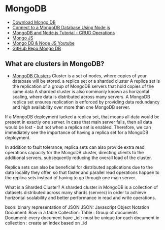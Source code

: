 # MongoDB

* [Download Mongo DB](https://www.mongodb.com/try/download/community)
* [Connect to a MongoDB Database Using Node.js](https://www.mongodb.com/developer/languages/javascript/node-connect-mongodb/)
* [MongoDB and Node.js Tutorial - CRUD Operations](https://www.mongodb.com/developer/languages/javascript/node-crud-tutorial/)
* [Mongo JS](https://www.mongodb.com/developer/languages/javascript/tutorials/)
* [Mongo DB & Node JS Youtube](https://www.youtube.com/watch?v=fbYExfeFsI0&ab_channel=MongoDB)
* [GitHub Repo Mongo DB](https://github.com/mongodb-developer/nodejs-quickstart)

## What are clusters in MongoDB?

* [MongoDB Clusters](https://www.mongodb.com/basics/clusters)
Cluster is a set of nodes, where copies of your database will be stored.
a replica set or a sharded cluster
A replica set is the replication of a group of MongoDB servers that hold copies of the same data
A sharded cluster is also commonly known as horizontal scaling, where data is distributed across many servers.
A MongoDB replica set ensures replication is enforced by providing data redundancy and high availability over more than one MongoDB server.

If a MongoDB deployment lacked a replica set, that means all data would be present in exactly one server. In case that main server fails, then all data would be lost - but not when a replica set is enabled. Therefore, we can immediately see the importance of having a replica set for a MongoDB deployment.

In addition to fault tolerance, replica sets can also provide extra read operations capacity for the MongoDB cluster, directing clients to the additional servers, subsequently reducing the overall load of the cluster.

Replica sets can also be beneficial for distributed applications due to the data locality they offer, so that faster and parallel read operations happen to the replica sets instead of having to go through one main server.

What is a Sharded Cluster?
A sharded cluster in MongoDB is a collection of datasets distributed across many shards (servers) in order to achieve horizontal scalability and better performance in read and write operations.

bson: binary representation of JSON
JSON: Javascript Object Notation
Document: Row in a table
Collection: Table : Group of documents
Document: every document have _id : must be unique for each document in collection : create an index based on _id  

